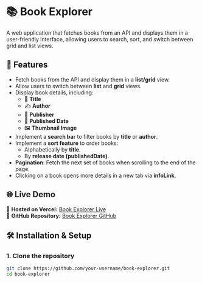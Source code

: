 # 📚 Book Explorer

A web application that fetches books from an API and displays them in a user-friendly interface, allowing users to search, sort, and switch between grid and list views.

## 🚀 Features

- Fetch books from the API and display them in a **list/grid** view.
- Allow users to switch between **list** and **grid** views.
- Display book details, including:
  - 📖 **Title**
  - ✍️ **Author**
  - 🏢 **Publisher**
  - 📅 **Published Date**
  - 🖼 **Thumbnail Image**
- Implement a **search bar** to filter books by **title** or **author**.
- Implement a **sort feature** to order books:
  - Alphabetically by **title**.
  - By **release date (publishedDate)**.
- **Pagination**: Fetch the next set of books when scrolling to the end of the page.
- Clicking on a book opens more details in a new tab via **infoLink**.

## 🌐 Live Demo

🔗 **Hosted on Vercel:** [Book Explorer Live](https://book-library-theta-six.vercel.app/)  
🔗 **GitHub Repository:** [Book Explorer GitHub](https://neelam-bind.github.io/book-library/)  

## 🛠 Installation & Setup

### 1. Clone the repository
```sh
git clone https://github.com/your-username/book-explorer.git
cd book-explorer
